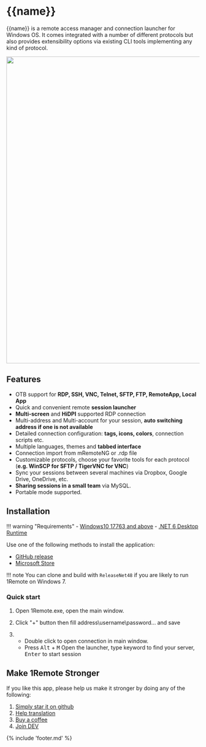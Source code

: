 ﻿# {{name}}

{{name}} is a remote access manager and connection launcher for Windows OS. It comes integrated with a number of different protocols but also provides extensibility options via existing CLI tools implementing any kind of protocol.

<img src="https://raw.githubusercontent.com/1Remote/PRemoteM/Doc/DocPic/maindemo.png" width="800" />

## Features

- OTB support for **RDP, SSH, VNC, Telnet, SFTP, FTP, RemoteApp, Local App**
- Quick and convenient remote **session launcher**
- **Multi-screen** and **HiDPI** supported RDP connection
- Multi-address and Multi-account for your session, **auto switching address if one is not available**
- Detailed connection configuration: **tags, icons, colors**, connection scripts etc.
- Multiple languages, themes and **tabbed interface**
- Connection import from mRemoteNG or .rdp file
- Customizable protocols, choose your favorite tools for each protocol (**e.g. WinSCP for SFTP / TigerVNC for VNC**)
- Sync your sessions between several machines via Dropbox, Google Drive, OneDrive, etc.
- **Sharing sessions in a small team** via MySQL.
- Portable mode supported.

## Installation

!!! warning "Requirements"
    - [Windows10 17763 and above](https://support.lenovo.com/us/en/solutions/ht502786)
    - [.NET 6 Desktop Runtime](https://dotnet.microsoft.com/en-us/download/dotnet/6.0/runtime)

Use one of the following methods to install the application:

- [GitHub release](https://github.com/1Remote/1Remote/releases)
- [Microsoft Store](https://www.microsoft.com/store/productId/9PNMNF92JNFP)
<!-- - Using [Winget](https://github.com/microsoft/winget-cli): `winget install premotem`
- [Chocolatey](https://chocolatey.org/packages/premotem): `choco install premotem` -->

!!! note
    You can clone and build with `ReleaseNet48` if you are likely to run 1Remote on Windows 7.
<!-- ## Pricing
Free for personal use.
Team and Enterprise pricing available. -->

### Quick start

1. Open 1Remote.exe, open the main window.

2. Click "+" button then fill address\username\password... and save

3. 
   - Double click to open connection in main window.
   - Press <kbd>Alt</kbd> + <kbd>M</kbd> Open the launcher, type keyword to find your server, <kbd>Enter</kbd> to start session

## Make 1Remote Stronger

If you like this app, please help us make it stronger by doing any of the following:

1. [Simply star it on github](https://github.com/1Remote/1Remote/)
2. [Help translation](https://github.com/1Remote/1Remote/wiki/Help-wanted:-Translation)
3. [Buy a coffee](https://ko-fi.com/VShawn)
4. [Join DEV](DEVELOP.md)

{% include 'footer.md' %}
